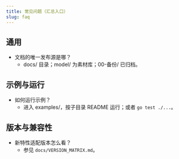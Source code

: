 ```yaml
---
title: 常见问题（汇总入口）
slug: faq
---
```


## 通用

- 文档的唯一发布源是哪？
  - docs/ 目录；model/ 为素材库；00-备份/ 已归档。

## 示例与运行

- 如何运行示例？
  - 进入 examples/，按子目录 README 运行；或者 `go test ./...`。

## 版本与兼容性

- 新特性适配版本怎么看？
  - 参见 `docs/VERSION_MATRIX.md`。
